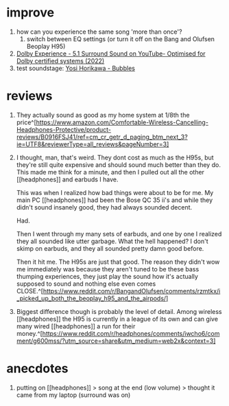 # improve
1. how can you experience the same song 'more than once'?
	1. switch between EQ settings (or turn it off on the Bang and Olufsen Beoplay H95)
2. [Dolby Experience - 5.1 Surround Sound on YouTube- Optimised for Dolby certified systems (2022)](https://www.youtube.com/watch?v=ClpEj1ayNSs)
3. test soundstage: [Yosi Horikawa - Bubbles](https://www.youtube.com/watch?v=4CuJqtNdcJU)

# reviews
1. They actually sound as good as my home system at 1/8th the price^[https://www.amazon.com/Comfortable-Wireless-Cancelling-Headphones-Protective/product-reviews/B0916FSJ41/ref=cm_cr_getr_d_paging_btm_next_3?ie=UTF8&reviewerType=all_reviews&pageNumber=3]
2. I thought, man, that's weird. They dont cost as much as the H95s, but they're still quite expensive and should sound much better than they do. This made me think for a minute, and then I pulled out all the other [[headphones]] and earbuds I have.

	This was when I realized how bad things were about to be for me. My main PC [[headphones]] had been the Bose QC 35 ii's and while they didn't sound insanely good, they had always sounded decent.

	Had.

	Then I went through my many sets of earbuds, and one by one I realized they all sounded like utter garbage. What the hell happened? I don't skimp on earbuds, and they all sounded pretty damn good before.

	Then it hit me. The H95s are just that good. The reason they didn't wow me immediately was because they aren't tuned to be these bass thumping experiences, they just play the sound how it's actually supposed to sound and nothing else even comes CLOSE.^[https://www.reddit.com/r/BangandOlufsen/comments/rzmtkx/i_picked_up_both_the_beoplay_h95_and_the_airpods/]
3. Biggest difference though is probably the level of detail. Among wireless [[headphones]] the H95 is currently in a league of its own and can give many wired [[headphones]] a run for their money.^[https://www.reddit.com/r/headphones/comments/iwcho6/comment/g600mss/?utm_source=share&utm_medium=web2x&context=3]

# anecdotes
1. putting on [[headphones]] > song at the end (low volume) > thought it came from my laptop (surround was on)